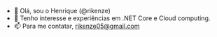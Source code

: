- 👋 Olá, sou o Henrique (@rikenze)
- 👀 Tenho interesse e experiências em .NET Core e Cloud computing.
- 📫 Para me contatar, rikenze05@gmail.com

<!---
rikenze/rikenze is a ✨ special ✨ repository because its `README.md` (this file) appears on your GitHub profile.
You can click the Preview link to take a look at your changes.
--->
